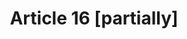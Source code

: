 ---
title: "Article 16 [partially]"
draft: false
exceptions:
- info52c
memberstates:
- NO
score: 3
compensation:
- 
remarks: |
 


link: ""
---
